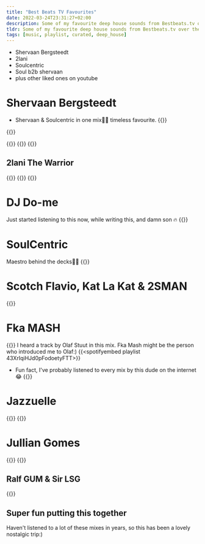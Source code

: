 ```yaml
---
title: "Best Beats TV Favourites"
date: 2022-03-24T23:31:27+02:00
description: Some of my favourite deep house sounds from Bestbeats.tv over the years
tldr: Some of my favourite deep house sounds from Bestbeats.tv over the years. Some of them are recent favourites too.
tags: [music, playlist, curated, deep_house]
---
```


- Shervaan Bergsteedt
- 2lani
- Soulcentric
- Soul b2b shervaan
- plus other liked ones on youtube

# Shervaan Bergsteedt
- Shervaan & Soulcentric in one mix🙌🏾 timeless favourite.
{{<youtube H9elQVdCng8>}}

{{<youtube np8VKuNInmc>}}

{{<youtube ptuiK2lg1dI>}}
{{<youtube copjhQldzEg>}}
{{<youtube _7A6a1yiXU0>}}

## 2lani The Warrior
{{<youtube XtPLaEA2Xk8>}}
{{<youtube cmRzVoliGwk>}}
{{<youtube Ht9x3ZDNXkg>}}

# DJ Do-me
Just started listening to this now, while writing this, and damn son 🔥
{{<youtube Oeu3oj-Orhs>}}

# SoulCentric
Maestro behind the decks🙌🏾
{{<youtube tZKRFqPOcug>}}


# Scotch Flavio, Kat La Kat & 2SMAN
{{<youtube ARZh-M5lfFM>}}

# Fka MASH
{{<youtube j9QP3SefUSk>}}
I heard a track by Olaf Stuut in this mix. Fka Mash might be the person who introduced me to Olaf:)
{{<spotifyembed playlist 43XrIqiHJd0pFodoetyFTT>}}

- Fun fact, I've probably listened to every mix by this dude on the internet😂
{{<youtube mB-kLPOvMMw>}}

# Jazzuelle
{{<youtube pvYfLp87I98>}}
{{<youtube QryGYXMgTzs>}}

# Jullian Gomes
{{<youtube ZgP1FwHdgGw>}}
{{<youtube Ij6WXvOkOUY>}}

## Ralf GUM & Sir LSG
{{<youtube VlThBaqmriA>}}

## Super fun putting this together
Haven't listened to a lot of these mixes in years, so this has been a lovely nostalgic trip:)